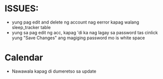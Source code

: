 # ISSUES:
  - yung pag edit and delete ng account nag eerror kapag walang sleep_tracker table
  - yung sa pag edit ng acc, kapag 'di ka nag lagay sa password tas cinlick yung "Save Changes" ang magiging password mo is white space
# Calendar
  - Nawawala kapag di dumeretso sa update
  


